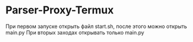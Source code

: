 # Parser-Proxy-Termux
При первом запуске открыть файл start.sh, после этого можно открыть main.py
При вторых заходах открывать только main.py
